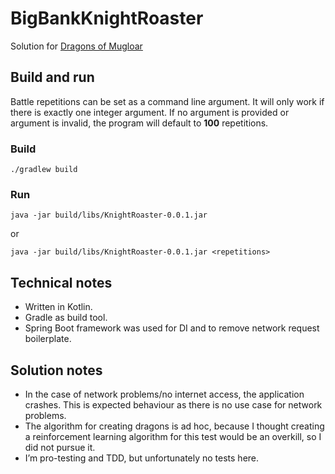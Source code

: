 # BigBankKnightRoaster

Solution for [Dragons of Mugloar](http://www.dragonsofmugloar.com)

## Build and run
Battle repetitions can be set as a command line argument. It will only work if there is exactly one integer argument. If no argument is provided or argument is invalid, the program will default to **100** repetitions.
### Build
```./gradlew build```
### Run
```java -jar build/libs/KnightRoaster-0.0.1.jar```

or

```java -jar build/libs/KnightRoaster-0.0.1.jar <repetitions>```

## Technical notes
* Written in Kotlin.
* Gradle as build tool.
* Spring Boot framework was used for DI and to remove network request boilerplate.

## Solution notes
* In the case of network problems/no internet access, the application crashes. This is expected behaviour as there is no use case for network problems.
* The algorithm for creating dragons is ad hoc, because I thought creating a reinforcement learning algorithm for this test would be an overkill, so I did not pursue it.
* I’m pro-testing and TDD, but unfortunately no tests here.
